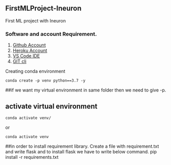 ## FirstMLProject-Ineuron
First ML project with Ineuron
### Software and account Requirement.

1. [Github Account](https://github.com)
2. [Heroku Account](https://id.heroku.com/login)
3. [VS Code IDE](https://code.visualstudio.com/download)
4. [GIT cli](https://git-scm.com/download/mac)

Creating conda environment
``````
conda create -p venv python==3.7 -y
``````
##if we want my virtual environment in same folder then we need to give -p.
## activate virtual environment
```
conda activate venv/
```
or
```
conda activate venv
```
##in order to install requirement library. Create a file with requirement.txt and write flask and to install flask we have to write below command.
pip install -r requirements.txt

